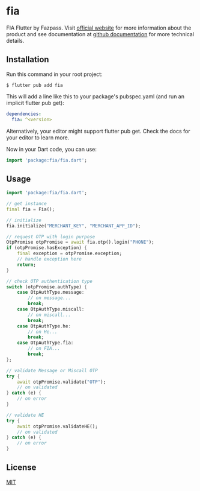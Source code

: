 # fia

FIA Flutter by Fazpass.
Visit [official website](https://fazpass.com) for more information about the product and see documentation at [github documentation](https://github.com/fazpass/fia-documentation/blob/main/README.Flutter.md) for more technical details.

## Installation

Run this command in your root project:

`$ flutter pub add fia`

This will add a line like this to your package's pubspec.yaml (and run an implicit flutter pub get):

```yaml
dependencies:
  fia: ^<version>
```

Alternatively, your editor might support flutter pub get. Check the docs for your editor to learn more.

Now in your Dart code, you can use:

```dart
import 'package:fia/fia.dart';
```

## Usage

```dart
import 'package:fia/fia.dart';

// get instance
final fia = Fia();

// initialize
fia.initialize("MERCHANT_KEY", "MERCHANT_APP_ID");

// request OTP with login purpose
OtpPromise otpPromise = await fia.otp().login("PHONE");
if (otpPromise.hasException) {
    final exception = otpPromise.exception;
    // handle exception here
    return;
}

// check OTP authentication type
switch (otpPromise.authType) {
    case OtpAuthType.message:
        // on message...
        break;
    case OtpAuthType.miscall:
        // on miscall...
        break;
    case OtpAuthType.he:
        // on He...
        break;
    case OtpAuthType.fia:
        // on FIA...
        break;
};

// validate Message or Miscall OTP
try {
    await otpPromise.validate("OTP");
    // on validated
} catch (e) {
    // on error
}

// validate HE
try {
    await otpPromise.validateHE();
    // on validated
} catch (e) {
    // on error
}
```

## License

[MIT](LICENSE)
